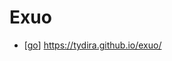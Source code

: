 # Exuo

- [[go]] https://tydira.github.io/exuo/


[//begin]: # "Autogenerated link references for markdown compatibility"
[go]: go "Go"
[//end]: # "Autogenerated link references"